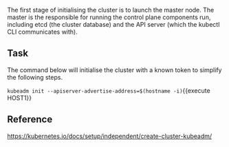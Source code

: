 The first stage of initialising the cluster is to launch the master node.  The master is the responsible for running the control plane components run, including etcd (the cluster database) and the API server (which the kubectl CLI communicates with).

## Task

The command below will initialise the cluster with a known token to simplify the following steps.

`kubeadm init --apiserver-advertise-address=$(hostname -i)`{{execute HOST1}}

## Reference

https://kubernetes.io/docs/setup/independent/create-cluster-kubeadm/